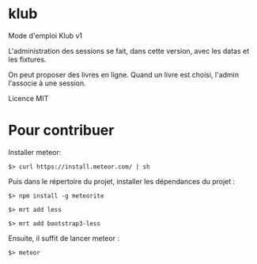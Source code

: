 klub
====
Mode d'emploi Klub v1

L'administration des sessions se fait, dans cette version, avec les datas et les fixtures.

On peut proposer des livres en ligne. Quand un livre est choisi, l'admin l'associe à une session.

Licence MIT

Pour contribuer
====

Installer meteor:

`$> curl https://install.meteor.com/ | sh`

Puis dans le répertoire du projet, installer les dépendances du projet :

`$> npm install -g meteorite`

`$> mrt add less`

`$> mrt add bootstrap3-less`

Ensuite, il suffit de lancer meteor :

`$> meteor`
